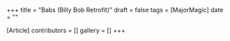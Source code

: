 +++
title = "Babs (Billy Bob Retrofit)"
draft = false
tags = [MajorMagic]
date = ""

[Article]
contributors = []
gallery = []
+++